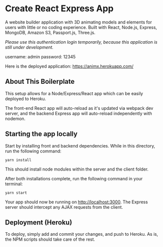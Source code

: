 # Create React Express App

A website builder application with 3D animating models and elements for users with little or no coding experience. Built with React, Node.js, Express, MongoDB, Amazon S3, Passport.js, Three.js. 

_Please use this authentication login temporarily, because this application is still under development._

username: admin
password: 12345

Here is the deployed application: https://animx.herokuapp.com/

## About This Boilerplate

This setup allows for a Node/Express/React app which can be easily deployed to Heroku.

The front-end React app will auto-reload as it's updated via webpack dev server, and the backend Express app will auto-reload independently with nodemon.

## Starting the app locally

Start by installing front and backend dependencies. While in this directory, run the following command:

```
yarn install
```

This should install node modules within the server and the client folder.

After both installations complete, run the following command in your terminal:

```
yarn start
```

Your app should now be running on <http://localhost:3000>. The Express server should intercept any AJAX requests from the client.

## Deployment (Heroku)

To deploy, simply add and commit your changes, and push to Heroku. As is, the NPM scripts should take care of the rest.
